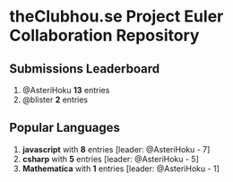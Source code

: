 # theClubhou.se Project Euler Collaboration Repository

## Submissions Leaderboard
1. @AsteriHoku **13** entries
2. @blister **2** entries

## Popular Languages
1. **javascript** with **8** entries [leader: @AsteriHoku - 7]
2. **csharp** with **5** entries [leader: @AsteriHoku - 5]
3. **Mathematica** with **1** entries [leader: @AsteriHoku - 1]
